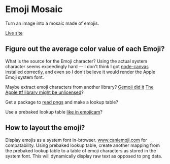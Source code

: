 # Emoji Mosaic

Turn an image into a mosaic made of emojis.

[Live site](http://ericandrewlewis.github.io/emoji-mosaic/)

## Figure out the average color value of each Emoji?

What is the source for the Emoji character? Using the actual system character seems exceedingly hard — I don't think I got [node-canvas](https://github.com/Automattic/node-canvas) installed correctly, and even so I don't believe it would render the Apple Emoji system font.

Maybe extract emoji characters from another library? [Gemoji did it](https://github.com/github/gemoji/tree/master/images/emoji/unicode) [The Apple ttf library might be unlicensed](http://stackoverflow.com/questions/22337295/license-of-apple-color-emoji-ttf/22949517#22949517)?

Get a package to [read pngs](https://github.com/niegowski/node-pngjs) and make a lookup table?

Use a prebaked lookup table [like in emojicam](https://github.com/AlexWiles/emojicam/blob/master/emojicam/emoji-colors-jpg.js)?

## How to layout the emoji?

Display emojis as a system font in-browser. www.caniemoji.com for compatability. Using prebaked lookup table, create another mapping from the prebaked lookup table to a table of emoji characters as stored in the system font. This will dynamically display raw text as opposed to png data.
